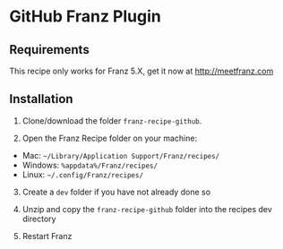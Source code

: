 # GitHub Franz Plugin

## Requirements
This recipe only works for Franz 5.X, get it now at http://meetfranz.com

## Installation

1. Clone/download the folder `franz-recipe-github`.

2. Open the Franz Recipe folder on your machine:
  * Mac: `~/Library/Application Support/Franz/recipes/`
  * Windows: `%appdata%/Franz/recipes/`
  * Linux: `~/.config/Franz/recipes/`

3. Create a `dev` folder if you have not already done so

3. Unzip and copy the `franz-recipe-github` folder into the recipes dev directory

4. Restart Franz
